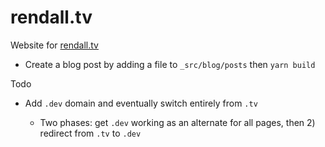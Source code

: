 # rendall.tv

Website for [rendall.tv](https://rendall.tv)

- Create a blog post by adding a file to `_src/blog/posts` then `yarn build`

Todo

- Add `.dev` domain and eventually switch entirely from `.tv`

    - Two phases: get `.dev` working as an alternate for all pages, then 2) redirect from `.tv` to `.dev`